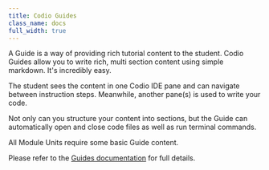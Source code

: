 ```yaml
---
title: Codio Guides
class_name: docs
full_width: true
---
```


A Guide is a way of providing rich tutorial content to the student. Codio Guides allow you to write rich, multi section content using simple markdown. It's incredibly easy.

The student sees the content in one Codio IDE pane and can navigate between instruction steps. Meanwhile, another pane(s) is used to write your code.

Not only can you structure your content into sections, but the Guide can automatically open and close code files as well as run terminal commands.

All Module Units require some basic Guide content.

Please refer to the [Guides documentation](/docs/ide/tools/guides/) for full details.
